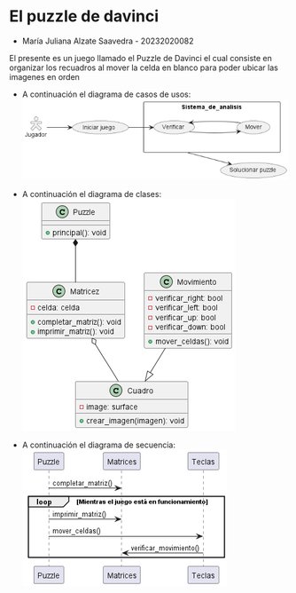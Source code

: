 # El puzzle de davinci

- María Juliana Alzate Saavedra - 20232020082

El presente es un juego llamado el Puzzle de Davinci el cual consiste en organizar los recuadros al mover la celda en blanco para poder ubicar las imagenes en orden 

- A continuación el diagrama de casos de usos:
![](out/casos_de_usos/casos_de_usos.png)

- A continuación el diagrama de clases:
![](out/diagrama_de_clases/diagrama_de_clases.png)

- A continuación el diagrama de secuencia:
![](out/diagrama_de_secuencia/diagrama_de_secuencia.png)
